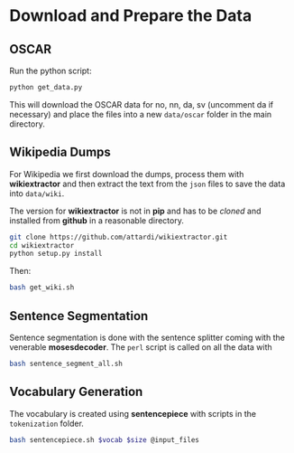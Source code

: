 # Download and Prepare the Data

## OSCAR

Run the python script: 

```python
python get_data.py
```

This will download the OSCAR data for no, nn, da, sv (uncomment da if
necessary) and place the files into a new `data/oscar` folder in the main
directory.

## Wikipedia Dumps

For Wikipedia we first download the dumps, process them with **wikiextractor**
and then extract the text from the `json` files to save the data into
`data/wiki`.

The version for **wikiextractor** is not in **pip** and has to be _cloned_ and
installed from **github** in a reasonable directory.

```bash
git clone https://github.com/attardi/wikiextractor.git 
cd wikiextractor
python setup.py install
```

Then:

```bash
bash get_wiki.sh
```

## Sentence Segmentation

Sentence segmentation is done with the sentence splitter coming with the 
venerable **mosesdecoder**.
The `perl` script is called on all the data with

```bash
bash sentence_segment_all.sh
```

## Vocabulary Generation

The vocabulary is created using **sentencepiece** with scripts in the 
`tokenization` folder.

```bash
bash sentencepiece.sh $vocab $size @input_files
```
